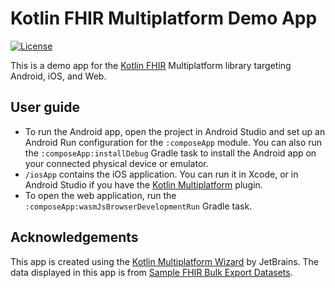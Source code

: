 # Kotlin FHIR Multiplatform Demo App

[![License](https://img.shields.io/badge/License-Apache_2.0-blue.svg)](https://opensource.org/licenses/Apache-2.0)

This is a demo app for the [Kotlin FHIR](https://github.com/google/kotlin-fhir/) Multiplatform
library targeting Android, iOS, and Web. 

## User guide

* To run the Android app, open the project in Android Studio and set up an Android Run configuration
  for the `:composeApp` module. You can also run the `:composeApp:installDebug` Gradle task to
  install the Android app on your connected physical device or emulator. 
* `/iosApp` contains the iOS application. You can run it in Xcode, or in Android Studio if you have
  the [Kotlin Multiplatform](https://plugins.jetbrains.com/plugin/14936-kotlin-multiplatform)
  plugin.
* To open the web application, run the `:composeApp:wasmJsBrowserDevelopmentRun` Gradle task.

## Acknowledgements

This app is created using the [Kotlin Multiplatform Wizard](https://kmp.jetbrains.com) by JetBrains.
The data displayed in this app is from
[Sample FHIR Bulk Export Datasets](https://github.com/smart-on-fhir/sample-bulk-fhir-datasets).